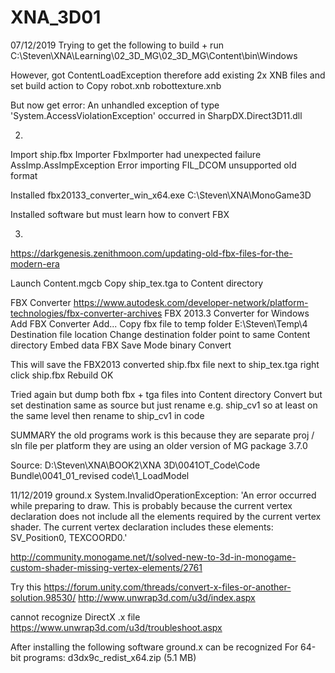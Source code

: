 # XNA_3D01

07/12/2019
Trying to get the following to build + run
C:\Steven\XNA\Learning\02_3D_MG\02_3D_MG\Content\bin\Windows

However, got ContentLoadException
therefore add existing 2x XNB files and set build action to Copy
robot.xnb
robottexture.xnb

But now get error:
An unhandled exception of type 'System.AccessViolationException' occurred in SharpDX.Direct3D11.dll



02.
Import ship.fbx
Importer FbxImporter had unexpected failure
AssImp.AssImpException
Error importing FIL_DCOM unsupported old format

Installed
fbx20133_converter_win_x64.exe
C:\Steven\XNA\MonoGame3D

Installed software but must learn how to convert FBX


03.
https://darkgenesis.zenithmoon.com/updating-old-fbx-files-for-the-modern-era

Launch Content.mgcb
Copy ship_tex.tga to Content directory

FBX Converter
https://www.autodesk.com/developer-network/platform-technologies/fbx-converter-archives
FBX 2013.3 Converter for Windows
Add FBX Converter
Add...
Copy fbx file to temp folder
E:\Steven\Temp\4
Destination file location
Change destination folder
point to same Content directory
Embed data
FBX Save Mode	binary
Convert

This will save the FBX2013 converted ship.fbx file next to ship_tex.tga
right click ship.fbx
Rebuild
OK

Tried again but dump both fbx + tga files into Content directory
Convert but set destination same as source but just rename e.g. ship_cv1
so at least on the same level
then rename to ship_cv1 in code


SUMMARY
the old programs work
is this because
they are separate proj / sln file per platform
they are using an older version of MG package	3.7.0

Source:
D:\Steven\XNA\BOOK2\XNA 3D\0041OT_Code\Code Bundle\0041_01_revised code\1_LoadModel


11/12/2019
ground.x
System.InvalidOperationException: 'An error occurred while preparing to draw. This is probably because the current vertex declaration does not include all the elements required by the current vertex shader. The current vertex declaration includes these elements: SV_Position0, TEXCOORD0.'

http://community.monogame.net/t/solved-new-to-3d-in-monogame-custom-shader-missing-vertex-elements/2761

Try this
https://forum.unity.com/threads/convert-x-files-or-another-solution.98530/
http://www.unwrap3d.com/u3d/index.aspx

cannot recognize DirectX .x file
https://www.unwrap3d.com/u3d/troubleshoot.aspx

After installing the following software ground.x can be recognized
For 64-bit programs: d3dx9c_redist_x64.zip (5.1 MB)